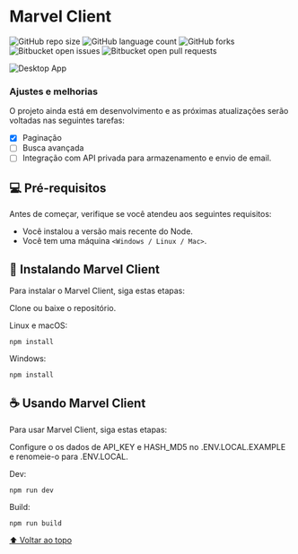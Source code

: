 # Marvel Client

![GitHub repo size](https://img.shields.io/github/repo-size/luanmcosta/marvel-client?style=for-the-badge)
![GitHub language count](https://img.shields.io/github/languages/count/luanmcosta/marvel-client?style=for-the-badge)
![GitHub forks](https://img.shields.io/github/forks/luanmcosta/marvel-client?style=for-the-badge)
![Bitbucket open issues](https://img.shields.io/bitbucket/issues/luanmcosta/marvel-client?style=for-the-badge)
![Bitbucket open pull requests](https://img.shields.io/bitbucket/pr-raw/luanmcosta/marvel-client?style=for-the-badge)

<img src="https://i.imgur.com/GawjoKk.png" alt="Desktop App">

### Ajustes e melhorias

O projeto ainda está em desenvolvimento e as próximas atualizações serão voltadas nas seguintes tarefas:

- [x] Paginação
- [ ] Busca avançada
- [ ] Integração com API privada para armazenamento e envio de email.

## 💻 Pré-requisitos

Antes de começar, verifique se você atendeu aos seguintes requisitos:
* Você instalou a versão mais recente do Node.
* Você tem uma máquina `<Windows / Linux / Mac>`.

## 🚀 Instalando Marvel Client

Para instalar o Marvel Client, siga estas etapas:

Clone ou baixe o repositório.

Linux e macOS:
```
npm install
```

Windows:
```
npm install
```

## ☕ Usando Marvel Client

Para usar Marvel Client, siga estas etapas:

Configure o os dados de API_KEY e HASH_MD5 no .ENV.LOCAL.EXAMPLE e renomeie-o para .ENV.LOCAL.

Dev:
```
npm run dev
```

Build:
```
npm run build
```

[⬆ Voltar ao topo](#marvel-client)<br>
